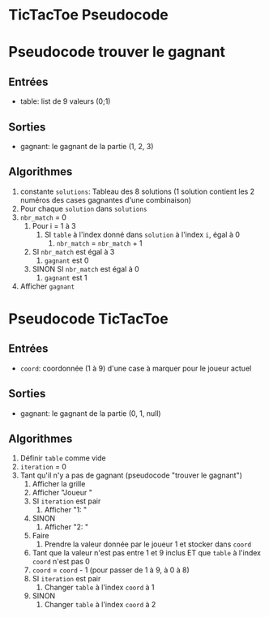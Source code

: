 # TicTacToe Pseudocode

# Pseudocode trouver le gagnant
## Entrées
- table: list de 9 valeurs (0;1)

## Sorties
- gagnant: le gagnant de la partie (1, 2, 3)

## Algorithmes
1. constante `solutions`: Tableau des 8 solutions (1 solution contient les 2 numéros des cases gagnantes d'une combinaison)
1. Pour chaque `solution` dans `solutions`
1. `nbr_match` = 0
   1. Pour i = 1 à 3
      1. SI `table` à l'index donné dans `solution` à l'index `i`, égal à 0
         1. `nbr_match` = `nbr_match` + 1
   1. SI `nbr_match` est égal à 3
      1. `gagnant` est 0
   1. SINON SI `nbr_match` est égal à 0
      1. `gagnant` est 1
1. Afficher `gagnant`

# Pseudocode TicTacToe
## Entrées
- `coord`: coordonnée (1 à 9) d'une case à marquer pour le joueur actuel

## Sorties
- gagnant: le gagnant de la partie (0, 1, null)

## Algorithmes
1. Définir `table` comme vide
1. `iteration` = 0
1. Tant qu'il n'y a pas de gagnant (pseudocode "trouver le gagnant")
   1. Afficher la grille
   1. Afficher "Joueur "
   1. SI `iteration` est pair
      1. Afficher "1: "
   1. SINON
      1. Afficher "2: "
   1. Faire
      1. Prendre la valeur donnée par le joueur 1 et stocker dans `coord`
   1. Tant que la valeur n'est pas entre 1 et 9 inclus ET que `table` à l'index `coord` n'est pas 0
   1. `coord` = `coord` - 1 (pour passer de 1 à 9, à 0 à 8)
   1. SI `iteration` est pair
      1. Changer `table` à l'index `coord` à 1
   1. SINON
      1. Changer `table` à l'index `coord` à 2
   